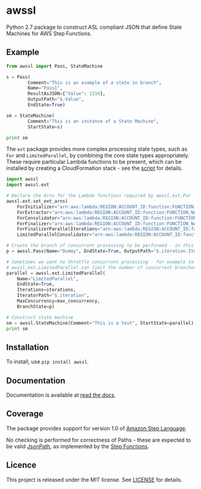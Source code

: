 # awssl

Python 2.7 package to construct ASL compliant JSON that define State Machines
for AWS Step Functions.

## Example

```python
from awssl import Pass, StateMachine

s = Pass(
		Comment="This is an example of a state in branch",
		Name="Pass1",
		ResultAsJSON={"Value": 1234},
		OutputPath="$.Value",
		EndState=True)

sm = StateMachine(
		Comment="This is an instance of a State Machine",
		StartState=s)

print sm

```

The `ext` package provides more complex processing state types, such as `For` and `LimitedParallel`, by combining 
the core state types appropriately.  These require particular Lambda functions to be present, which can be 
installed by creating a CloudFormation stack - see the [script](cloudformation/awssl_ext.cform) for details.

```python
import awssl
import awssl.ext

# Declare the Arns for the Lambda functions required by awssl.ext.For
awssl.ext.set_ext_arns(
	ForInitializer="arn:aws:lambda:REGION:ACCOUNT_ID:function:FUNCTION_NAME", 
	ForExtractor="arn:aws:lambda:REGION:ACCOUNT_ID:function:FUNCTION_NAME", 
	ForConsolidator="arn:aws:lambda:REGION:ACCOUNT_ID:function:FUNCTION_NAME", 
	ForFinalizer="arn:aws:lambda:REGION:ACCOUNT_ID:function:FUNCTION_NAME",
	ForFinalizerParallelIterations="arn:aws:lambda:REGION:ACCOUNT_ID:function:FUNCTION_NAME",
	LimitedParallelConsolidator="arn:aws:lambda:REGION:ACCOUNT_ID:function:FUNCTION_NAME")

# Create the branch of concurrent processing to be performed - in this case extraction of the iteration value
p = awssl.Pass(Name="Dummy", EndState=True, OutputPath="$.iteration.Iteration")

# Sometimes we want to throttle concurrent processing - for example to prevent Lambda function throttling
# awssl.ext.LimitedParallel can limit the number of concurrent branches being processed at any given time
parallel = awssl.ext.LimitedParallel(
	Name="LimitedParallel",
	EndState=True,
	Iterations=iterations,
	IteratorPath="$.iteration",
	MaxConcurrency=max_concurrency,
	BranchState=p)

# Construct state machine
sm = awssl.StateMachine(Comment="This is a test", StartState=parallel)
print sm

```

## Installation

To install, use `pip install awssl`.

## Documentation

Documentation is available at [read the docs](http://awssl.readthedocs.io/en/latest/index.html).

## Coverage

The package provides support for version 1.0 of [Amazon Step Language](https://states-language.net/spec.html).

No checking is performed for correctness of Paths - these are expected to be 
valid [JsonPath](https://github.com/json-path/JsonPath), as implemented by the
[Step Functions](http://docs.aws.amazon.com/step-functions/latest/dg/amazon-states-language-paths.html).


## Licence

This project is released under the MIT license. See [LICENSE](LICENSE) for details.

